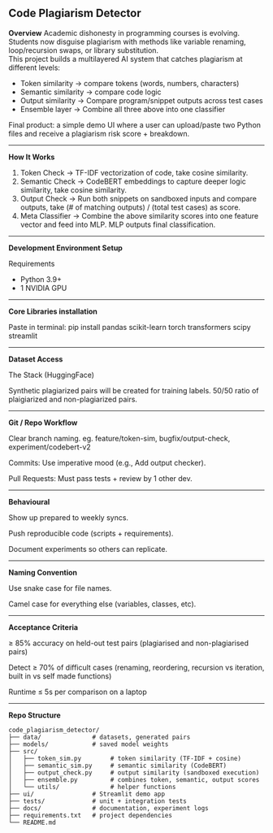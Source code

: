 ## Code Plagiarism Detector

**Overview**
Academic dishonesty in programming courses is evolving. Students now disguise plagiarism with methods like variable renaming, loop/recursion swaps, or library substitution.  
This project builds a multilayered AI system that catches plagiarism at different levels:

- Token similarity → compare tokens (words, numbers, characters)
- Semantic similarity → compare code logic 
- Output similarity → Compare program/snippet outputs across test cases
- Ensemble layer → Combine all three above into one classifier  

Final product: a simple demo UI where a user can upload/paste two Python files and receive a plagiarism risk score + breakdown.

---

**How It Works**
1. Token Check → TF-IDF vectorization of code, take cosine similarity.  
2. Semantic Check → CodeBERT embeddings to capture deeper logic similarity, take cosine similarity.  
3. Output Check → Run both snippets on sandboxed inputs and compare outputs, take (# of matching outputs) / (total test cases) as score.
4. Meta Classifier → Combine the above similarity scores into one feature vector and feed into MLP. MLP outputs final classification.

---

**Development Environment Setup**

Requirements
- Python 3.9+
- 1 NVIDIA GPU

---

**Core Libraries installation**

Paste in terminal: pip install pandas scikit-learn torch transformers scipy streamlit

---

**Dataset Access**

The Stack (HuggingFace)

Synthetic plagiarized pairs will be created for training labels.
50/50 ratio of plaigiarized and non-plagiarized pairs.

---

**Git / Repo Workflow**

Clear branch naming. eg. feature/token-sim, bugfix/output-check, experiment/codebert-v2

Commits: Use imperative mood (e.g., Add output checker).

Pull Requests: Must pass tests + review by 1 other dev.

---

**Behavioural**

Show up prepared to weekly syncs.

Push reproducible code (scripts + requirements).

Document experiments so others can replicate.

---

**Naming Convention**

Use snake case for file names.

Camel case for everything else (variables, classes, etc).

---

**Acceptance Criteria**

≥ 85% accuracy on held-out test pairs (plagiarised and non-plagiarised pairs)

Detect ≥ 70% of difficult cases (renaming, reordering, recursion vs iteration, built in vs self made functions)

Runtime ≤ 5s per comparison on a laptop

---

**Repo Structure**

```text
code_plagiarism_detector/
├── data/              # datasets, generated pairs
├── models/            # saved model weights
├── src/
│   ├── token_sim.py        # token similarity (TF-IDF + cosine)
│   ├── semantic_sim.py     # semantic similarity (CodeBERT)
│   ├── output_check.py     # output similarity (sandboxed execution)
│   ├── ensemble.py         # combines token, semantic, output scores
│   └── utils/              # helper functions
├── ui/                # Streamlit demo app
├── tests/             # unit + integration tests
├── docs/              # documentation, experiment logs
├── requirements.txt   # project dependencies
└── README.md

